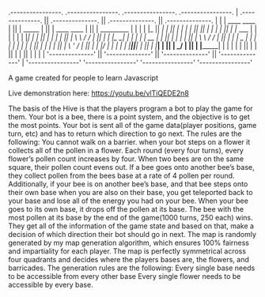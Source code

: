  .----------------.  .----------------.  .----------------.  .----------------. 
| .--------------. || .--------------. || .--------------. || .--------------. |
| |  ____  ____  | || |     _____    | || | ____   ____  | || |  _________   | |
| | |_   ||   _| | || |    |_   _|   | || ||_  _| |_  _| | || | |_   ___  |  | |
| |   | |__| |   | || |      | |     | || |  \ \   / /   | || |   | |_  \_|  | |
| |   |  __  |   | || |      | |     | || |   \ \ / /    | || |   |  _|  _   | |
| |  _| |  | |_  | || |     _| |_    | || |    \ ' /     | || |  _| |___/ |  | |
| | |____||____| | || |    |_____|   | || |     \_/      | || | |_________|  | |
| |              | || |              | || |              | || |              | |
| '--------------' || '--------------' || '--------------' || '--------------' |
 '----------------'  '----------------'  '----------------'  '----------------' 
 
 A game created for people to learn Javascript

Live demonstration here:
https://youtu.be/vlTiQEDE2n8

The basis of the Hive is that the players program a bot to play the game for them. Your bot is a bee, there is a point system, and the objective is to get the most points. Your bot is sent all of the game data(player positions, game turn, etc) and has to return which direction to go next.
The rules are the following:
You cannot walk on a barrier.
when your bot steps on a flower it collects all of the pollen in a flower. 
Each round (every four turns), every flower’s pollen count increases by four. 
When two bees are on the same square, their pollen count evens out. 
If a bee goes onto another bee’s base, they collect pollen from the bees base at a rate of 4 pollen per round.
Additionally, if your bee is on another bee’s base, and that bee steps onto their own base when you are also on their base, you get teleported back to your base and lose all of the energy you had on your bee. 
When your bee goes to its own base, it drops off the pollen at its base. 
The bee with the most pollen at its base by the end of the game(1000 turns, 250 each) wins. 
They get all of the information of the game state and based on that, make a decision of which direction their bot should go in next. The map is randomly generated by my map generation algorithm, which ensures 100% fairness and impartiality for each player. The map is perfectly symmetrical across four quadrants and decides where the players bases are, the flowers, and barricades. The generation rules are the following:
Every single base needs to be accessible from every other base
Every single flower needs to be accessible by every base.

